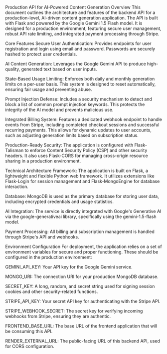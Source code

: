 Production API for AI-Powered Content Generation
Overview
This document outlines the architecture and features of the backend API for a production-level, AI-driven content generation application. The API is built with Flask and powered by the Google Gemini 1.5 Flash model. It is designed for a production environment, featuring secure user management, robust API rate limiting, and integrated payment processing through Stripe.

Core Features
Secure User Authentication: Provides endpoints for user registration and login using email and password. Passwords are securely hashed to protect user credentials.

AI Content Generation: Leverages the Google Gemini API to produce high-quality, generated text based on user inputs.

State-Based Usage Limiting: Enforces both daily and monthly generation limits on a per-user basis. This system is designed to reset automatically, ensuring fair usage and preventing abuse.

Prompt Injection Defense: Includes a security mechanism to detect and block a list of common prompt injection keywords. This protects the integrity of the AI model and prevents malicious use.

Integrated Billing System: Features a dedicated webhook endpoint to handle events from Stripe, including completed checkout sessions and successful recurring payments. This allows for dynamic updates to user accounts, such as adjusting generation limits based on subscription status.

Production-Ready Security: The application is configured with Flask-Talisman to enforce Content Security Policy (CSP) and other security headers. It also uses Flask-CORS for managing cross-origin resource sharing in a production environment.

Technical Architecture
Framework: The application is built on Flask, a lightweight and flexible Python web framework. It utilizes extensions like Flask-Login for session management and Flask-MongoEngine for database interaction.

Database: MongoDB is used as the primary database for storing user data, including encrypted credentials and usage statistics.

AI Integration: The service is directly integrated with Google's Generative AI via the google-generativeai library, specifically using the gemini-1.5-flash model.

Payment Processing: All billing and subscription management is handled through Stripe's API and webhooks.

Environment Configuration
For deployment, the application relies on a set of environment variables for secure and proper functioning. These should be configured in the production environment:

GEMINI_API_KEY: Your API key for the Google Gemini service.

MONGO_URI: The connection URI for your production MongoDB database.

SECRET_KEY: A long, random, and secret string used for signing session cookies and other security-related functions.

STRIPE_API_KEY: Your secret API key for authenticating with the Stripe API.

STRIPE_WEBHOOK_SECRET: The secret key for verifying incoming webhooks from Stripe, ensuring they are authentic.

FRONTEND_BASE_URL: The base URL of the frontend application that will be consuming this API.

RENDER_EXTERNAL_URL: The public-facing URL of this backend API, used for CORS configuration.